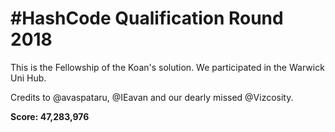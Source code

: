 # #HashCode Qualification Round 2018

This is the Fellowship of the Koan's solution. We participated in the Warwick Uni Hub.

Credits to @avaspataru, @IEavan and our dearly missed @Vizcosity.

**Score: 47,283,976**
